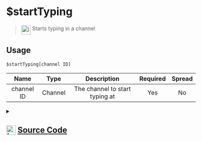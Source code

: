 # $startTyping
> <img align="top" src="https://upload.wikimedia.org/wikipedia/commons/thumb/e/e4/Infobox_info_icon.svg/160px-Infobox_info_icon.svg.png?20150409153300" alt="image" width="25" height="auto"> Starts typing in a channel
## Usage
```
$startTyping[channel ID]
```
| Name | Type | Description | Required | Spread
| :---: | :---: | :---: | :---: | :---: |
channel ID | Channel | The channel to start typing at | Yes | No
<details>
<summary>
    
## <img align="top" src="https://cdn4.iconfinder.com/data/icons/iconsimple-logotypes/512/github-512.png" alt="image" width="25" height="auto">  [Source Code](https://github.com/tryforge/ForgeScript-V2/blob/main/src/native/startTyping.ts)
    
</summary>
    
```ts
import { BaseChannel, TextBasedChannel } from "discord.js"
import { ArgType, NativeFunction, Return } from "../structures"

export default new NativeFunction({
    name: "$startTyping",
    version: "1.0.0",
    description: "Starts typing in a channel",
    unwrap: true,
    brackets: true,
    args: [
        {
            name: "channel ID",
            description: "The channel to start typing at",
            required: true,
            rest: false,
            type: ArgType.Channel,
            check: (i: BaseChannel) => i.isTextBased(),
        },
    ],
    async execute(ctx, [ch]) {
        const channel = ch ?? ctx.channel
        if (channel.isTextBased()) await channel.sendTyping().catch(() => null)
        return Return.success()
    },
})

```
    
</details>